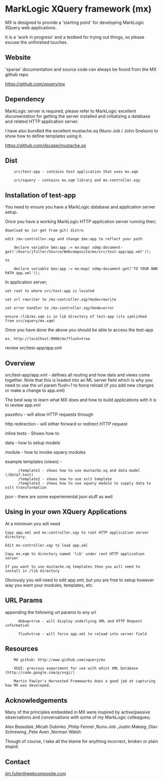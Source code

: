 # MarkLogic XQuery framework (mx)

MX is designed to provide a 'starting point' for developing MarkLogic XQuery web applications.

It is a 'work in progress' and a testbed for trying out things, so
please excuse the unfinished touches.

## Website

'sparse' documentation and source code can always be found from the MX github repo

https://github.com/xquery/mx


## Dependency

MarkLogic server is required, please refer to MarkLogic excellent documentation for getting 
the server installed and initializing a database and related HTTP application server.

I have also bundled the excellent mustache.xq (Nuno Job / John
Snelson) to show how to define templates using it.

https://github.com/dscape/mustache.xq


## Dist


        src/test-app - contains test application that uses mx.xqm

        src/xquery - contains mx.xqm library and mx-controller.xqy


## Installation of test-app


You need to  ensure you have a MarkLogic database and application
server setup. 

Once you have a working MarkLogic HTTP application server running then;

    download mx (or get from git) distro

    edit /mx-controller.xqy and change $mx:app to reflect your path

        declare variable $mx:app := mx:map( xdmp:document-get('/Users/jfuller/Source/Webcomposite/mx/src/test-app/app.xml'));

    to

        declare variable $mx:app := mx:map( xdmp:document-get('TO YOUR OWN PATH app.xml'));


In application server;

    set root to where src/test-app is located 

    set url rewriter to /mx-controller.xqy?mode=rewrite

    set error handler to /mx-controller.xqy?mode=error

    ensure /lib/mx.xqm is in lib directory of test-app (its symlinked
    from src/xquery/mx.xqm)

Once you have done the above you should be able to access the test-app

    ex. http://localhost:9000/mx?flush=true

review src/test-app/app.xml


## Overview


src/test-app/app.xml - defines all routing and how data and views come
together. Note that this is loaded into an ML server field which is
why you need to use the url param flush=1 to force reload (if you add
new changes or make a change to app.xml)

The best way to learn what MX does and how to build applications with
it is to review app.xml

  passthru - will allow HTTP requests through

  http redirection - will either forward or redirect HTTP request

  inline tests - Shows how to 

  data - how to setup models 

  module - how to invoke xquery modules

  example templates (views) -

          /template1 - shows how to use mustache.xq and data model (/data7.test)
          /template2 - shows how to use xslt template
          /template3 - shows how to use xquery module to supply data to xslt transformation

  json - there are some experiemental json stuff as well


## Using in your own XQuery Applications


At a minimum you will need

    Copy app.xml and mx-controller.xqy to root HTTP application server
    directory. 

    Edit mx-controller.xqy to load app.xml

    Copy mx.xqm to directory named 'lib' under root HTTP application server

    If you want to use mustache.xq templates then you will need to
    install in /lib directory

Obviously you will need to edit app.xml, but you are free to setup
however way you want your modules, templates, etc.

## URL Params


appending the following url params to any url 

          debug=true - will display underlying XML and HTTP Request information

          flush=true - will force app.xml to reload into server field


## Resources


        MX github: http://www.github.com/xquery/mx

        XSGI: previous experiment for use with eXist XML Database (http://code.google.com/p/xsgi/)

        Martin Fowler's Harvested Frameworks does a good job at capturing how MX was developed.


## Acknowledgements


Many of the principles embedded in MX were inspired by active/passive
observations and conversations with some of my MarkLogic colleagues;

Alex Beasdale
,Micah Dubinko
,Philip Fennel
,Nuno Job
,Justin Makeig
,Olav Schrewing
,Pete Aven
,Norman Walsh

Though of course, I take all the blame for anything incorrect, broken or plain stupid.


## Contact

jim.fuller@webcomposite.com
